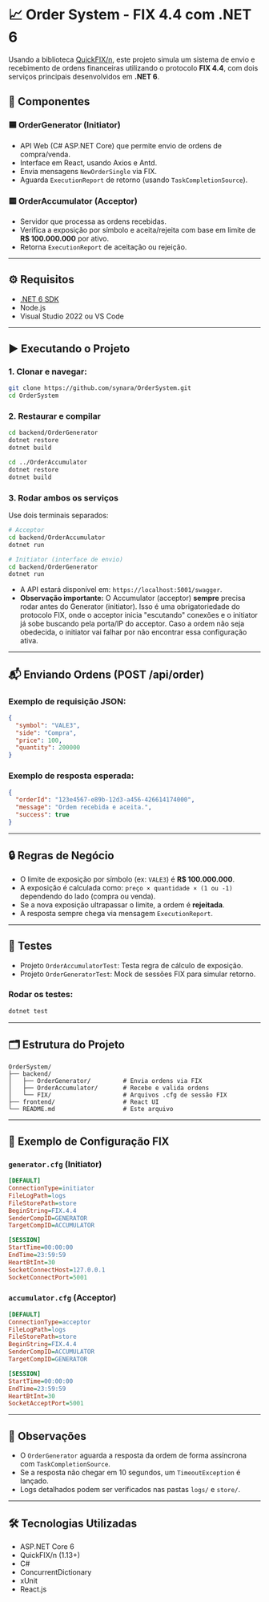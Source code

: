 
# 📈 Order System - FIX 4.4 com .NET 6

Usando a biblioteca [QuickFIX/n](https://quickfixn.org/), este projeto simula um sistema de envio e recebimento de ordens financeiras utilizando o protocolo **FIX 4.4**, com dois serviços principais desenvolvidos em **.NET 6**.

## 🧩 Componentes

### 🟦 OrderGenerator (Initiator)

- API Web (C# ASP.NET Core) que permite envio de ordens de compra/venda.
- Interface em React, usando Axios e Antd.
- Envia mensagens `NewOrderSingle` via FIX.
- Aguarda `ExecutionReport` de retorno (usando `TaskCompletionSource`).

### 🟨 OrderAccumulator (Acceptor)

- Servidor que processa as ordens recebidas.
- Verifica a exposição por símbolo e aceita/rejeita com base em limite de **R$ 100.000.000** por ativo.
- Retorna `ExecutionReport` de aceitação ou rejeição.

---

## ⚙️ Requisitos

- [.NET 6 SDK](https://dotnet.microsoft.com/download/dotnet/6.0)
- Node.js
- Visual Studio 2022 ou VS Code

---

## ▶️ Executando o Projeto

### 1. Clonar e navegar:

```bash
git clone https://github.com/synara/OrderSystem.git
cd OrderSystem
```

### 2. Restaurar e compilar

```bash
cd backend/OrderGenerator
dotnet restore
dotnet build

cd ../OrderAccumulator
dotnet restore
dotnet build
```

### 3. Rodar ambos os serviços

Use dois terminais separados:

```bash
# Acceptor
cd backend/OrderAccumulator
dotnet run

# Initiator (interface de envio)
cd backend/OrderGenerator
dotnet run
```

- A API estará disponível em: `https://localhost:5001/swagger`.
- **Observação importante:** O Accumulator (acceptor) **sempre** precisa rodar antes do Generator (initiator). Isso é uma obrigatoriedade do protocolo FIX, onde o acceptor inicia "escutando" conexões e o initiator já sobe buscando pela porta/IP do acceptor. Caso a ordem não seja obedecida, o initiator vai falhar por não encontrar essa configuração ativa.

---

## 📬 Enviando Ordens (POST /api/order)

### Exemplo de requisição JSON:

```json
{
  "symbol": "VALE3",
  "side": "Compra",
  "price": 100,
  "quantity": 200000
}
```

### Exemplo de resposta esperada:

```json
{
  "orderId": "123e4567-e89b-12d3-a456-426614174000",
  "message": "Ordem recebida e aceita.",
  "success": true
}
```

---

## 🔒 Regras de Negócio

- O limite de exposição por símbolo (ex: `VALE3`) é **R$ 100.000.000**.
- A exposição é calculada como: `preço × quantidade × (1 ou -1)` dependendo do lado (compra ou venda).
- Se a nova exposição ultrapassar o limite, a ordem é **rejeitada**.
- A resposta sempre chega via mensagem `ExecutionReport`.

---

## 🧪 Testes

- Projeto `OrderAccumulatorTest`: Testa regra de cálculo de exposição.
- Projeto `OrderGeneratorTest`: Mock de sessões FIX para simular retorno.

### Rodar os testes:

```bash
dotnet test
```

---

## 🗂 Estrutura do Projeto

```
OrderSystem/
├── backend/
│   ├── OrderGenerator/         # Envia ordens via FIX
│   ├── OrderAccumulator/       # Recebe e valida ordens
│   └── FIX/                    # Arquivos .cfg de sessão FIX
├── frontend/                   # React UI 
└── README.md                   # Este arquivo
```

---

## 📄 Exemplo de Configuração FIX

### `generator.cfg` (Initiator)

```ini
[DEFAULT]
ConnectionType=initiator
FileLogPath=logs
FileStorePath=store
BeginString=FIX.4.4
SenderCompID=GENERATOR
TargetCompID=ACCUMULATOR

[SESSION]
StartTime=00:00:00
EndTime=23:59:59
HeartBtInt=30
SocketConnectHost=127.0.0.1
SocketConnectPort=5001
```

### `accumulator.cfg` (Acceptor)

```ini
[DEFAULT]
ConnectionType=acceptor
FileLogPath=logs
FileStorePath=store
BeginString=FIX.4.4
SenderCompID=ACCUMULATOR
TargetCompID=GENERATOR

[SESSION]
StartTime=00:00:00
EndTime=23:59:59
HeartBtInt=30
SocketAcceptPort=5001
```

---

## 📌 Observações

- O `OrderGenerator` aguarda a resposta da ordem de forma assíncrona com `TaskCompletionSource`.
- Se a resposta não chegar em 10 segundos, um `TimeoutException` é lançado.
- Logs detalhados podem ser verificados nas pastas `logs/` e `store/`.

---

## 🛠 Tecnologias Utilizadas

- ASP.NET Core 6
- QuickFIX/n (1.13+)
- C#
- ConcurrentDictionary
- xUnit
- React.js
